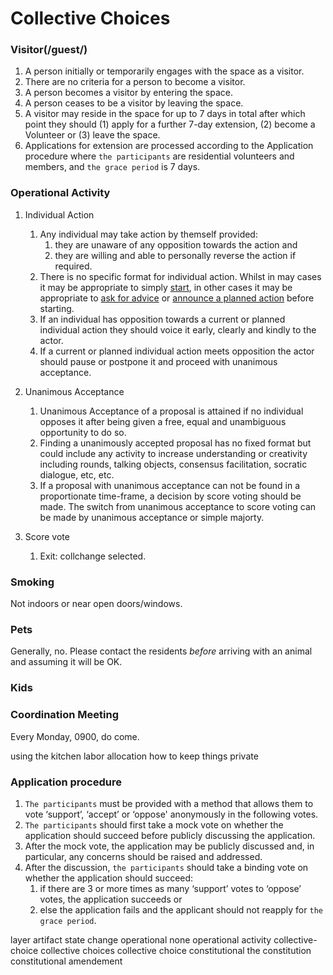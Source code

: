 # Collective Choices

### Visitor(/guest/) <!-- May be better to entirely shift Visitor to operational level... -->
1. A person initially or temporarily engages with the space as a visitor.
1. There are no criteria for a person to become a visitor.
1. A person becomes a visitor by entering the space.
1. A person ceases to be a visitor by leaving the space.
1. A visitor may reside in the space for up to 7 days in total after which point they should (1) apply for a further 7-day extension, (2) become a Volunteer or (3) leave the space.
1. Applications for extension are processed according to the Application procedure where `the participants` are residential volunteers and members, and `the grace period` is 7 days.

### Operational Activity
1. Individual Action
	1. Any individual may take action by themself provided:
		1. they are unaware of any opposition towards the action and
		1. they are willing and able to personally reverse the action if required.
	1. There is no specific format for individual action. Whilst in may cases it may be appropriate to simply [start](https://blog.holacracy.org/individual-action-in-holacracy-6672a347238e), in other cases it may be appropriate to [ask for advice](http://www.reinventingorganizationswiki.com/Decision_Making) or [announce a planned action](https://medium.com/embassy-network/an-evolving-doocracy-3a6123f9b170) before starting.
	1. If an individual has opposition towards a current or planned individual action they should voice it early, clearly and kindly to the actor.
	1. If a current or planned individual action meets opposition the actor should pause or postpone it and proceed with unanimous acceptance.
	
1. Unanimous Acceptance
	1. Unanimous Acceptance of a proposal is attained if no individual opposes it after being given a free, equal and unambiguous opportunity to do so.
	1. Finding a unanimously accepted proposal has no fixed format but could include any activity to increase understanding or creativity including rounds, talking objects, consensus facilitation, socratic dialogue, etc, etc.
	1. If a proposal with unanimous acceptance can not be found in a proportionate time-frame, a decision by score voting should be made. The switch from unanimous acceptance to score voting can be made by unanimous acceptance or simple majorty.

1. Score vote
	1. Exit: collchange selected.


### Smoking
Not indoors or near open doors/windows.

### Pets
Generally, no. Please contact the residents *before* arriving with an animal and assuming it will be OK.

### Kids

### Coordination Meeting
Every Monday, 0900, do come.

using the kitchen
labor allocation
how to keep things private



### Application procedure
1. `The participants` must be provided with a method that allows them to vote ‘support’, ‘accept’ or ‘oppose' anonymously in the following votes. <!-- Anonymity is used to counteract [groupthink](https://en.wikipedia.org/wiki/Groupthink) and [peer pressure](https://en.wikipedia.org/wiki/Peer_pressure) which can deter people from expressing their honest opinion. -->
1. `The participants` should first take a mock vote on whether the application should succeed before publicly discussing the application. <!-- A mock vote is used to encourage independent thought and counteract [anchoring](https://en.wikipedia.org/wiki/Anchoring) during the subsequent discussion. -->
1. After the mock vote, the application may be publicly discussed and, in particular, any concerns should be raised and addressed.
1. After the discussion, `the participants` should take a binding vote on whether the application should succeed:
	1. if there are 3 or more times as many ‘support’ votes to ‘oppose’ votes, the application succeeds or
	1. else the application fails and the applicant should not reapply for `the grace period`.
	
	
layer				artifact			state change
operational			none				operational activity
collective-choice	collective choices	collective choice
constitutional		the constitution	constitutional amendement

